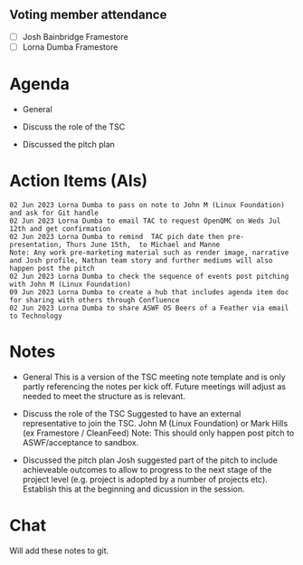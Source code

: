 ## Voting member attendance

* [ ] Josh Bainbridge   Framestore
* [ ] Lorna Dumba Framestore

# Agenda

- General

- Discuss the role of the TSC

- Discussed the pitch plan

# Action Items (AIs)

    02 Jun 2023 Lorna Dumba to pass on note to John M (Linux Foundation) and ask for Git handle
    02 Jun 2023 Lorna Dumba to email TAC to request OpenQMC on Weds Jul 12th and get confirmation
    02 Jun 2023 Lorna Dumba to remind  TAC pich date then pre-presentation, Thurs June 15th,  to Michael and Manne
    Note: Any work pre-marketing material such as render image, narrative and Josh profile, Nathan team story and further mediums will also happen post the pitch
    02 Jun 2023 Lorna Dumba to check the sequence of events post pitching with John M (Linux Foundation)
    09 Jun 2023 Lorna Dumba to create a hub that includes agenda item doc for sharing with others through Confluence
    02 Jun 2023 Lorna Dumba to share ASWF OS Beers of a Feather via email to Technology

# Notes

- General
This is a version of the TSC meeting note template and is only partly referencing the notes per kick off.
Future meetings will adjust as needed to meet the structure as is relevant.

- Discuss the role of the TSC
Suggested to have an external representative to join the TSC. John M (Linux Foundation) or Mark Hills (ex Framestore / CleanFeed)
Note: This should only happen post pitch to ASWF/acceptance to sandbox.


- Discussed the pitch plan
Josh suggested part of the pitch to include achieveable outcomes to allow to progress to the next stage of the project level (e.g. project is adopted by a number of projects etc). Establish this at the beginning and dicussion in the session.

# Chat

Will add these notes to git.
